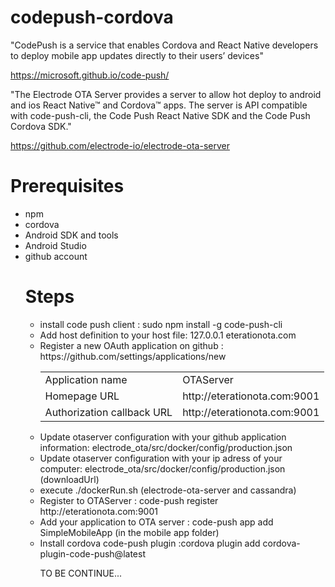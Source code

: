 # codepush-cordova

"CodePush is a  service that enables Cordova and React Native developers to deploy mobile app updates directly to their users’ devices"

https://microsoft.github.io/code-push/

"The Electrode OTA Server provides a server to allow hot deploy to android and ios React Native™ and Cordova™ apps. The server is API compatible with code-push-cli, the Code Push React Native SDK and the Code Push Cordova SDK."

https://github.com/electrode-io/electrode-ota-server



# Prerequisites

<ul>
  <li>npm
  <li>cordova
  <li>Android SDK and tools
  <li>Android Studio
  <li>github account



# Steps

<ul>
  <li>install code push client : sudo npm install -g code-push-cli
  <li>Add host definition to your host file:  127.0.0.1    eterationota.com
  <li>Register a new OAuth application on github : https://github.com/settings/applications/new
  <table>
      <tr>
        <td>Application name</td><td>OTAServer</td>
      </tr>
      <tr>
        <td>Homepage URL</td><td>http://eterationota.com:9001</td>
      </tr>
      <tr>
        <td>Authorization callback URL</td><td>http://eterationota.com:9001</td>
      </tr>
  </table>
  <li>Update otaserver configuration with your github application information: electrode_ota/src/docker/config/production.json
  <li>Update otaserver configuration with your ip adress of your computer: electrode_ota/src/docker/config/production.json (downloadUrl)
  <li>execute ./dockerRun.sh (electrode-ota-server and cassandra)
  <li>Register to OTAServer : code-push register http://eterationota.com:9001
  <li>Add your application to OTA server : code-push app add SimpleMobileApp (in the mobile app folder)
  <li>Install cordova code-push plugin :cordova plugin add cordova-plugin-code-push@latest


  TO BE CONTINUE...
